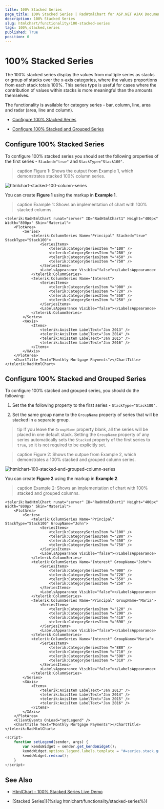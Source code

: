 ```yaml
---
title: 100% Stacked Series
page_title: 100% Stacked Series | RadHtmlChart for ASP.NET AJAX Documentation
description: 100% Stacked Series
slug: htmlchart/functionality/100-stacked-series
tags: 100%,stacked,series
published: True
position: 6
---
```


# 100% Stacked Series

The 100% stacked series display the values from multiple series as stacks or group of stacks over the x-axis categories, where the values proportions from each stack totals 100%. This series type is useful for cases where the contribution of values within stacks is more meaningful than the amounts themselves.

The functionality is available for category series - bar, column, line, area and radar (area, line and column).

 * [Configure 100% Stacked Series](#configure-100-stacked-series)
 
 * [Configure 100% Stacked and Grouped Series](#configure-100-stacked-and-grouped-series)

## Configure 100% Stacked Series

To configure 100% stacked series you should set the following properties of the first series - `Stacked="true"` and `StackType="Stack100"`.

>caption Figure 1: Shows the output from Example 1, which demonstrates stacked 100% column series.

![htmlchart-stacked-100-column-series](images/htmlchart-stacked-100-column-series.png)

You can create **Figure 1** using the markup in **Example 1**.

>caption Example 1: Shows an implementation of chart with 100% stacked columns.

````ASP.NET
<telerik:RadHtmlChart runat="server" ID="RadHtmlChart1" Height="400px" Width="800px" Skin="Material">
	<PlotArea>
		<Series>
			<telerik:ColumnSeries Name="Principal" Stacked="true" StackType="Stack100">
				<SeriesItems>
					<telerik:CategorySeriesItem Y="100" />
					<telerik:CategorySeriesItem Y="280" />
					<telerik:CategorySeriesItem Y="450" />
					<telerik:CategorySeriesItem Y="750" />
				</SeriesItems>
				<LabelsAppearance Visible="false"></LabelsAppearance>
			</telerik:ColumnSeries>
			<telerik:ColumnSeries Name="Interest">
				<SeriesItems>
					<telerik:CategorySeriesItem Y="900" />
					<telerik:CategorySeriesItem Y="720" />
					<telerik:CategorySeriesItem Y="550" />
					<telerik:CategorySeriesItem Y="250" />
				</SeriesItems>
				<LabelsAppearance Visible="false"></LabelsAppearance>
			</telerik:ColumnSeries>
		</Series>
		<XAxis>
			<Items>
				<telerik:AxisItem LabelText="Jan 2013" />
				<telerik:AxisItem LabelText="Jan 2014" />
				<telerik:AxisItem LabelText="Jan 2015" />
				<telerik:AxisItem LabelText="Jan 2016" />
			</Items>
		</XAxis>
	</PlotArea>
	<ChartTitle Text="Monthly Mortgage Payments"></ChartTitle>
</telerik:RadHtmlChart>
````

## Configure 100% Stacked and Grouped Series

To configure 100% stacked and grouped series, you should do the following:

1. Set the the following property to the first series - `StackType="Stack100"`.

1. Set the same group name to the `GroupName` property of series that will be stacked in a separate group. 

>tip If you leave the `GroupName` property blank, all the series will be placed in one default stack. 
Setting the `GroupName` property of any series automatically sets the `Stacked` property of the first series to `true`, so it is not required to be explicitly set.

>caption Figure 2: Shows the outpue from Example 2, which demonstrates a 100% stacked and grouped column series.

![htmlchart-100-stacked-and-grouped-column-series](images/htmlchart-100-stacked-and-grouped-column-series.png)

You can create **Figure 2** using the markup in **Example 2**.

>caption Example 2: Shows an implementation of chart with 100% stacked and grouped columns.

````ASP.NET
<telerik:RadHtmlChart runat="server" ID="RadHtmlChart1" Height="400px" Width="800px" Skin="Material">
	<PlotArea>
		<Series>
			<telerik:ColumnSeries Name="Principal" StackType="Stack100" GroupName="John">
				<SeriesItems>
					<telerik:CategorySeriesItem Y="100" />
					<telerik:CategorySeriesItem Y="280" />
					<telerik:CategorySeriesItem Y="450" />
					<telerik:CategorySeriesItem Y="750" />
				</SeriesItems>
				<LabelsAppearance Visible="false"></LabelsAppearance>
			</telerik:ColumnSeries>
			<telerik:ColumnSeries Name="Interest" GroupName="John">
				<SeriesItems>
					<telerik:CategorySeriesItem Y="900" />
					<telerik:CategorySeriesItem Y="720" />
					<telerik:CategorySeriesItem Y="550" />
					<telerik:CategorySeriesItem Y="250" />
				</SeriesItems>
				<LabelsAppearance Visible="false"></LabelsAppearance>
			</telerik:ColumnSeries>
			<telerik:ColumnSeries Name="Principal" GroupName="Maria">
				<SeriesItems>
					<telerik:CategorySeriesItem Y="120" />
					<telerik:CategorySeriesItem Y="290" />
					<telerik:CategorySeriesItem Y="410" />
					<telerik:CategorySeriesItem Y="690" />
				</SeriesItems>
				<LabelsAppearance Visible="false"></LabelsAppearance>
			</telerik:ColumnSeries>
			<telerik:ColumnSeries Name="Interest" GroupName="Maria">
				<SeriesItems>
					<telerik:CategorySeriesItem Y="880" />
					<telerik:CategorySeriesItem Y="710" />
					<telerik:CategorySeriesItem Y="590" />
					<telerik:CategorySeriesItem Y="310" />
				</SeriesItems>
				<LabelsAppearance Visible="false"></LabelsAppearance>
			</telerik:ColumnSeries>
		</Series>
		<XAxis>
			<Items>
				<telerik:AxisItem LabelText="Jan 2013" />
				<telerik:AxisItem LabelText="Jan 2014" />
				<telerik:AxisItem LabelText="Jan 2015" />
				<telerik:AxisItem LabelText="Jan 2016" />
			</Items>
		</XAxis>
	</PlotArea>
	<ClientEvents OnLoad="setLegend" />
	<ChartTitle Text="Monthly Mortgage Payments"></ChartTitle>
</telerik:RadHtmlChart>
````

````JavaScript
<script>
	function setLegend(sender, args) {
		var kendoWidget = sender.get_kendoWidget();
		kendoWidget.options.legend.labels.template = "#=series.stack.group# - #=text#";
		kendoWidget.redraw();
	}
</script>
````


## See Also

 * [HtmlChart - 100% Stacked Series Live Demo](https://demos.telerik.com/aspnet-ajax/htmlchart/examples/functionality/100-stacked-series/defaultcs.aspx)

 * [Stacked Series]({%slug htmlchart/functionality/stacked-series%})

